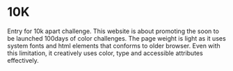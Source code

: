 # 10K
Entry for 10k apart challenge.
This website is about promoting the soon to be launched 100days of color challenges. The page weight is light as it uses system fonts and html elements that conforms to older browser. Even with this limitation, it creatively uses color, type and accessible attributes effectively.